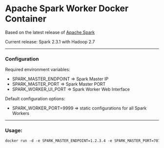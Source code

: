 # Apache Spark Worker Docker Container

Based on the latest release of [Apache Spark](http://spark.apache.org/)

Current release: Spark 2.3.1 with Hadoop 2.7 

------

### Configuration

Required environment variables:

- SPARK_MASTER_ENDPOINT => Spark Master IP
- SPARK_MASTER_PORT => Spark Master PORT
- SPARK_WORKER_UI_PORT => Spark Worker Web Interface

Default configuration options:

- SPARK_WORKER_PORT=9999 => static configurations for all Spark Workers

------

### Usage:

```dockerfile
docker run -d -e SPARK_MASTER_ENDPOINT=1.2.3.4 -e SPARK_MASTER_PORT=7077 -e SPARK_WORKER_UI_PORT=8081 -p 9999:9999 -p 8081:8081   cloudiator/spark-worker:latest
```


